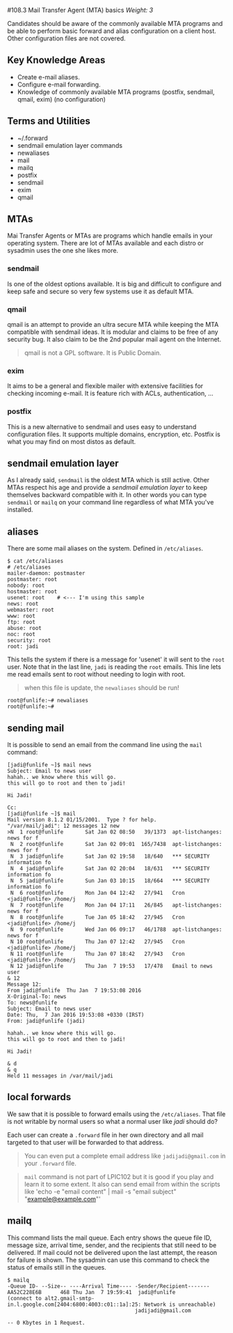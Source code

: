 #108.3 Mail Transfer Agent (MTA) basics
*Weight: 3*

Candidates should be aware of the commonly available MTA programs and be able to perform basic forward and alias configuration on a client host. Other configuration files are not covered.

## Key Knowledge Areas
- Create e-mail aliases.
- Configure e-mail forwarding.
- Knowledge of commonly available MTA programs (postfix, sendmail, qmail, exim) (no configuration)

## Terms and Utilities
- ~/.forward
- sendmail emulation layer commands
- newaliases
- mail
- mailq
- postfix
- sendmail
- exim
- qmail

## MTAs
Mai Transfer Agents or MTAs are programs which handle emails in your operating system. There are lot of MTAs available and each distro or sysadmin uses the one she likes more.

### sendmail
Is one of the oldest options available. It is big and difficult to configure and keep safe and secure so very few systems use it as default MTA.

### qmail
qmail is an attempt to provide an ultra secure MTA while keeping the MTA compatible with sendmail ideas. It is modular and claims to be free of any security bug. It also claim to be the 2nd popular mail agent on the Internet.

> qmail is not a GPL software. It is Public Domain.

### exim
It aims to be a general and flexible mailer with extensive facilities for checking incoming e-mail. It is feature rich with ACLs, authentication, ...

### postfix
This is a new alternative to sendmail and uses easy to understand configuration files. It supports multiple domains, encryption, etc. Postfix is what you may find on most distos as default.

## sendmail emulation layer
As I already said, `sendmail` is the oldest MTA which is still active. Other MTAs respect his age and provide a *sendmail emulation layer* to keep themselves backward compatible with it. In other words you can type `sendmail` or `mailq` on your command line regardless of what MTA you've installed.

## aliases
There are some mail aliases on the system. Defined in `/etc/aliases`.

````
$ cat /etc/aliases
# /etc/aliases
mailer-daemon: postmaster
postmaster: root
nobody: root
hostmaster: root
usenet: root    # <--- I'm using this sample
news: root
webmaster: root
www: root
ftp: root
abuse: root
noc: root
security: root
root: jadi
````

This tells the system if there is a message for 'usenet' it will sent to the `root` user. Note that in the last line, `jadi` is reading the `root` emails. This line lets me read emails sent to root without needing 
to login with root.

> when this file is update, the `newaliases` should be run!

````
root@funlife:~# newaliases 
root@funlife:~# 
````

## sending mail
It is possible to send an email from the command line using the `mail` command:

````
[jadi@funlife ~]$ mail news
Subject: Email to news user
hahah.. we know where this will go. 
this will go to root and then to jadi! 

Hi Jadi!

Cc: 
[jadi@funlife ~]$ mail
Mail version 8.1.2 01/15/2001.  Type ? for help.
"/var/mail/jadi": 12 messages 12 new
>N  1 root@funlife       Sat Jan 02 08:50   39/1373  apt-listchanges: news for f
 N  2 root@funlife       Sat Jan 02 09:01  165/7438  apt-listchanges: news for f
 N  3 jadi@funlife       Sat Jan 02 19:58   18/640   *** SECURITY information fo
 N  4 jadi@funlife       Sat Jan 02 20:04   18/631   *** SECURITY information fo
 N  5 jadi@funlife       Sun Jan 03 10:15   18/664   *** SECURITY information fo
 N  6 root@funlife       Mon Jan 04 12:42   27/941   Cron <jadi@funlife> /home/j
 N  7 root@funlife       Mon Jan 04 17:11   26/845   apt-listchanges: news for f
 N  8 root@funlife       Tue Jan 05 18:42   27/945   Cron <jadi@funlife> /home/j
 N  9 root@funlife       Wed Jan 06 09:17   46/1788  apt-listchanges: news for f
 N 10 root@funlife       Thu Jan 07 12:42   27/945   Cron <jadi@funlife> /home/j
 N 11 root@funlife       Thu Jan 07 18:42   27/943   Cron <jadi@funlife> /home/j
 N 12 jadi@funlife       Thu Jan  7 19:53   17/478   Email to news user
& 12
Message 12:
From jadi@funlife  Thu Jan  7 19:53:08 2016
X-Original-To: news
To: news@funlife
Subject: Email to news user
Date: Thu,  7 Jan 2016 19:53:08 +0330 (IRST)
From: jadi@funlife (jadi)

hahah.. we know where this will go. 
this will go to root and then to jadi! 

Hi Jadi!

& d
& q
Held 11 messages in /var/mail/jadi
````

## local forwards
We saw that it is possible to forward emails using the `/etc/aliases`. That file is not writable by normal users so what a normal user like *jadi* should do?

Each user can create a `.forward` file in her own directory and all mail targeted to that user will be forwarded to that address.

> You can even put a complete email address like `jadijadi@gmail.com` in your `.forward` file.

> `mail` command is not part of LPIC102 but it is good if you play and learn it to some extent. It also can send email from within the scripts like 'echo -e "email content" | mail -s "email subject" "example@example.com"'

## mailq
This command lists the mail queue. Each entry shows the queue file ID, message size, arrival time, sender, and the recipients that still need to be delivered. If mail could not be delivered upon the last attempt, the reason for failure is shown. The sysadmin can use this command to check the status of emails still in the queues.

````
$ mailq
-Queue ID- --Size-- ----Arrival Time---- -Sender/Recipient-------
AA52C228E6B      468 Thu Jan  7 19:59:41  jadi@funlife
(connect to alt2.gmail-smtp-in.l.google.com[2404:6800:4003:c01::1a]:25: Network is unreachable)
                                         jadijadi@gmail.com

-- 0 Kbytes in 1 Request.
````

